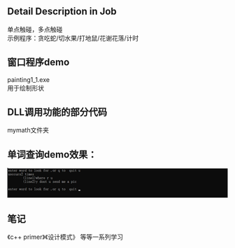 ## Detail Description in Job
单点触碰，多点触碰     
示例程序：贪吃蛇/切水果/打地鼠/花谢花落/计时  

## 窗口程序demo
painting1_1.exe  
用于绘制形状

## DLL调用功能的部分代码
mymath文件夹  

## 单词查询demo效果：
![](<https://github.com/nanadongdongdong/Code/blob/main/CADDAADDimg/CADDADDimg.png>)

## 笔记
《c++ primer》《设计模式》 等等一系列学习
